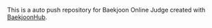 
This is a auto push repository for Baekjoon Online Judge created with [BaekjoonHub](https://github.com/BaekjoonHub/BaekjoonHub).
